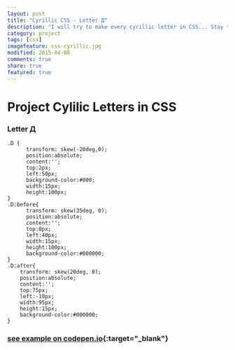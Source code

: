 ```yaml
---
layout: post
title: "Cyrillic CSS - Letter Д"
description: "I will try to make every cyrillic letter in CSS... Stay tuned..."
category: project
tags: [css] 
imagefeature: css-cyrillic.jpg
modified: 2015-04-08
comments: true
share: true
featured: true
---
```


# Project Cylilic Letters in CSS

### Letter Д
    .D {
          transform: skew(-20deg,0);
          position:absolute;
          content:'';
          top:2px;
          left:50px;
          background-color:#000;
          width:15px;
          height:100px;
    }
    .D:before{
          transform: skew(35deg, 0);
          position:absolute;
          content:'';
          top:0px;
          left:40px;
          width:15px;
          height:100px;
          background-color:#000000;
    }
    .D:after{
        transform: skew(20deg, 0);
        position:absolute;
        content:'';
        top:75px;
        left:-10px;
        width:95px;
        height:15px;
        background-color:#000000;
    }
    
### [see example on codepen.io](http://codepen.io/MilosRujevic/pen/azrpLO){:target="_blank"}